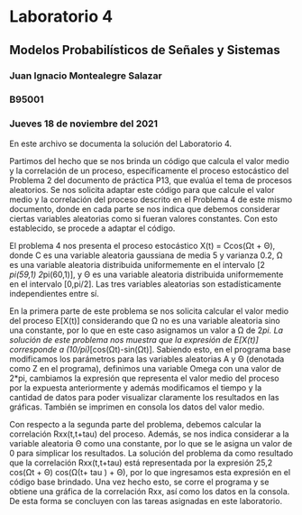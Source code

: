 # Laboratorio 4 
## Modelos Probabilísticos de Señales y Sistemas
### Juan Ignacio Montealegre Salazar
### B95001
### Jueves 18 de noviembre del 2021

En este archivo se documenta la solución del Laboratorio 4. <br />

Partimos del hecho que se nos brinda un código que calcula el valor medio y la correlación de un proceso, específicamente el proceso estocástico del Problema 2 del documento de práctica P13, que evalúa el tema de procesos aleatorios. Se nos solicita adaptar este código para que calcule el valor medio y la correlación del proceso descrito en el Problema 4 de este mismo documento, donde en cada parte se nos indica que debemos considerar ciertas variables aleatorias como si fueran valores constantes. Con esto establecido, se procede a adaptar el código.  <br />

El problema 4 nos presenta el proceso estocástico X(t) = Ccos(Ωt + Θ), donde C es una variable aleatoria gaussiana de media 5 y varianza 0.2, Ω es una variable aleatoria distribuida uniformemente en el intervalo [2 *pi(59,1) 2*pi(60,1)], y Θ es una variable aleatoria distribuida uniformemente en el intervalo [0,pi/2]. Las tres variables aleatorias son estadísticamente independientes entre sí.<br />

En la primera parte de este problema se nos solicita calcular el valor medio del proceso E[X(t)] considerando que Ω no es una variable aleatoria sino una constante, por lo que en este caso asignamos un valor a Ω de 2*pi. La solución de este problema nos muestra que la expresión de  E[X(t)] corresponde a (10/pi)*[cos(Ωt)-sin(Ωt)]. Sabiendo esto, en el programa base modificamos los parámetros para las variables aleatorias A y Θ (denotada como Z en el programa), definimos una variable Omega con una valor de 2*pi, cambiamos la expresión que representa el valor medio del proceso por la expuesta anteriormente y además modificamos el tiempo y la cantidad de datos para poder visualizar claramente los resultados en las gráficas. También se imprimen en consola los datos del valor medio.<br />

Con respecto a la segunda parte del problema, debemos calcular la correlación Rxx(t,t+tau) del proceso. Además, se nos indica considerar a la variable aleatoria Θ como una constante, por lo que se le asigna un valor de 0 para simplicar los resultados. La solución del problema da como resultado que la  correlación Rxx(t,t+tau) está representada por la expresión 25,2 cos(Ωt + Θ) cos(Ω(t+ tau ) + Θ), por lo que ingresamos esta expresión en el código base brindado. Una vez hecho esto, se corre el programa y se obtiene una gráfica de la correlación Rxx, así como los datos en la consola. De esta forma se concluyen con las tareas asignadas en este laboratorio.
 
